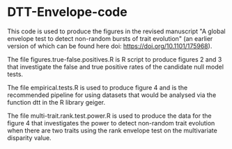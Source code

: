 # DTT-Envelope-code

This code is used to produce the figures in the revised manuscript "A global envelope test to detect non-random bursts of trait evolution" (an earlier version of which can be found here doi: https://doi.org/10.1101/175968).

The file 
  figures.true-false.positives.R 
 is R script to produce figures 2 and 3 that investigate the false and true positive rates of the candidate null model tests.

The file 
  empirical.tests.R 
is used to produce figure 4 and is the recommended pipeline for using datasets that would be analysed via the function dtt in the R library geiger.

The file
  multi-trait.rank.test.power.R
is used to produce the data for the figure 4 that investigates the power to detect non-random trait evolution when there are two traits using the rank envelope test on the multivariate disparity value.
